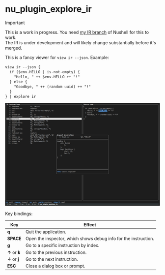 # nu_plugin_explore_ir

> [!IMPORTANT]
> This is a work in progress. You need [my IR branch](https://github.com/nushell/nushell/tree/ir) of Nushell for this to work.  
> The IR is under development and will likely change substantially before it's merged.

This is a fancy viewer for `view ir --json`. Example:

```nushell
view ir --json {
  if ($env.HELLO | is-not-empty) {
    "Hello, " ++ $env.HELLO ++ "!"
  } else {
    "Goodbye, " ++ (random uuid) ++ "!"
  }
} | explore ir
```

![An example of what the UI looks like for the above code](doc/example.png)

Key bindings:

| Key            | Effect                                                          |
| -------------- | --------------------------------------------------------------- |
| **q**          | Quit the application.                                           |
| **SPACE**      | Open the inspector, which shows debug info for the instruction. |
| **g**          | Go to a specific instruction by index.                          |
| **↑** or **k** | Go to the previous instruction.                                 |
| **↓** or **j** | Go to the next instruction.                                     |
| **ESC**        | Close a dialog box or prompt.                                   |
